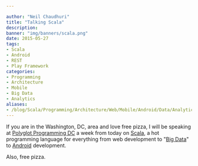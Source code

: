 ```yaml
---

author: "Neil Chaudhuri"
title: "Talking Scala"
description: 
banner: "img/banners/scala.png"
date: 2015-05-27
tags:
- Scala
- Android
- REST
- Play Framework
categories: 
- Programming
- Architecture
- Mobile
- Big Data
- Analytics
aliases:
- /blog/Scala/Programming/Architecture/Web/Mobile/Android/Data/Analytics/2015/05/27/talking-scala
---
```


If you are in the Washington, DC, area and love free pizza, I will be speaking at [Polyglot Programming DC](http://www.meetup.com/Polyglot-Programming-DC/events/221524361/) a
week from today on [Scala](/tags/scala), a hot programming language for everything from web development to
"[Big Data](/categories/big-data)" to [Android](/tags/android) development.

Also, free pizza.


